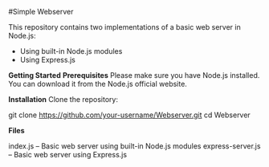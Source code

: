 #Simple Webserver

This repository contains two implementations of a basic web server in Node.js:

- Using built-in Node.js modules
- Using Express.js

**Getting Started**
**Prerequisites**
Please make sure you have Node.js installed. You can download it from the Node.js official website.

**Installation**
Clone the repository:

git clone https://github.com/your-username/Webserver.git
cd Webserver

**Files**

index.js – Basic web server using built-in Node.js modules
express-server.js – Basic web server using Express.js
